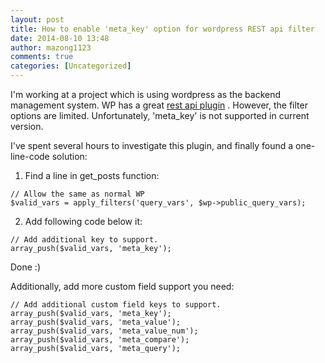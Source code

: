 ```yaml
---
layout: post
title: How to enable 'meta_key' option for wordpress REST api filter
date: 2014-08-10 13:48
author: mazong1123
comments: true
categories: [Uncategorized]
---
```

I'm working at a project which is using wordpress as the backend management system. WP has a great <a href="http://wordpress.org/plugins/json-rest-api/" target="_blank">rest api plugin</a> . However, the filter options are limited. Unfortunately, 'meta_key' is not supported in current version.

I've spent several hours to investigate this plugin, and finally found a one-line-code solution:

1. Find a line in get_posts function:
<pre><code>// Allow the same as normal WP
$valid_vars = apply_filters('query_vars', $wp-&gt;public_query_vars);</code></pre>
2. Add following code below it:
<pre><code>// Add additional key to support.
array_push($valid_vars, 'meta_key');</code></pre>
Done :)

Additionally, add more custom field support you need:
<pre><code>// Add additional custom field keys to support.
array_push($valid_vars, 'meta_key');
array_push($valid_vars, 'meta_value');
array_push($valid_vars, 'meta_value_num');
array_push($valid_vars, 'meta_compare');
array_push($valid_vars, 'meta_query');
</code></pre>
